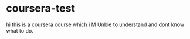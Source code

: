 # coursera-test
hi this is a coursera course which i M Unble to understand and dont know what to do.
